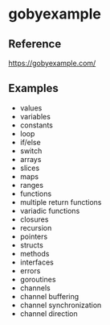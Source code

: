 # gobyexample

## Reference
https://gobyexample.com/

## Examples
- values
- variables
- constants
- loop
- if/else
- switch
- arrays
- slices
- maps
- ranges
- functions
- multiple return functions
- variadic functions
- closures
- recursion
- pointers
- structs
- methods
- interfaces
- errors
- goroutines
- channels
- channel buffering
- channel synchronization
- channel direction
